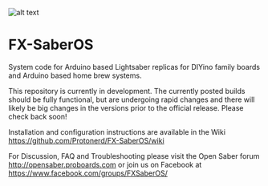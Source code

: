 ![alt text](https://github.com/Protonerd/FX-SaberOS/blob/master/README/22489987_10214390565742471_6678630774083988688_n.jpg)

# FX-SaberOS
System code for Arduino based Lightsaber replicas for DIYino family boards and Arduino based home brew systems.

This repository is currently in development.  The currently posted builds should be fully functional, but are undergoing rapid changes and there will likely be big changes in the versions prior to the official release. Please check back soon!

Installation and configuration instructions are available in the Wiki https://github.com/Protonerd/FX-SaberOS/wiki

For Discussion, FAQ and Troubleshooting please visit the Open Saber forum http://opensaber.proboards.com or join us on Facebook at https://www.facebook.com/groups/FXSaberOS/


